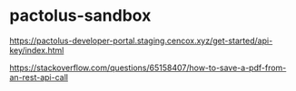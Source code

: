 # pactolus-sandbox

https://pactolus-developer-portal.staging.cencox.xyz/get-started/api-key/index.html

https://stackoverflow.com/questions/65158407/how-to-save-a-pdf-from-an-rest-api-call